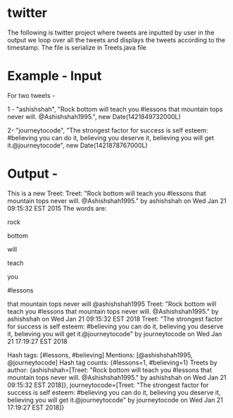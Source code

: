 # twitter

The following is twitter project where tweets are inputted by user in the output we loop over all the tweets and displays the tweets according to the timestamp. The file is serialize in Treets.java file


# Example - Input
 For two tweets - 
 
 1 - "ashishshah", "Rock bottom will teach you #lessons that mountain tops never will. @Ashishshah1995.", new Date(1421849732000L)
 
 2-   "journeytocode", "The strongest factor for success is self esteem: #believing you can do it, believing you deserve it, believing you will get it.@journeytocode", new Date(1421878767000L)
      
     
# Output -

This is a new Treet:  Treet:  "Rock bottom will teach you #lessons that mountain tops never will. @Ashishshah1995." by ashishshah on Wed Jan 21 09:15:32 EST 2015 
The words are:

rock

bottom

will

teach

you

#lessons

that
mountain
tops
never
will
@ashishshah1995
Treet:  "Rock bottom will teach you #lessons that mountain tops never will. @Ashishshah1995." by ashishshah on Wed Jan 21 09:15:32 EST 2018
Treet:  "The strongest factor for success is self esteem: #believing you can do it, believing you deserve it, believing you will get it.@journeytocode" by journeytocode on Wed Jan 21 17:19:27 EST 2018

Hash tags: [#lessons, #believing] 
Mentions: [@ashishshah1995, @journeytocode] 
Hash tag counts: {#lessons=1, #believing=1} 
Treets by author: {ashishshah=[Treet:  "Rock bottom will teach you #lessons that mountain tops never will. @Ashishshah1995." by ashishshah on Wed Jan 21 09:15:32 EST 2018]}, 
journeytocode=[Treet:  "The strongest factor for success is self esteem: #believing you can do it, believing you deserve it, believing you will get it.@journeytocode" by journeytocode on Wed Jan 21 17:19:27 EST 2018]} 
